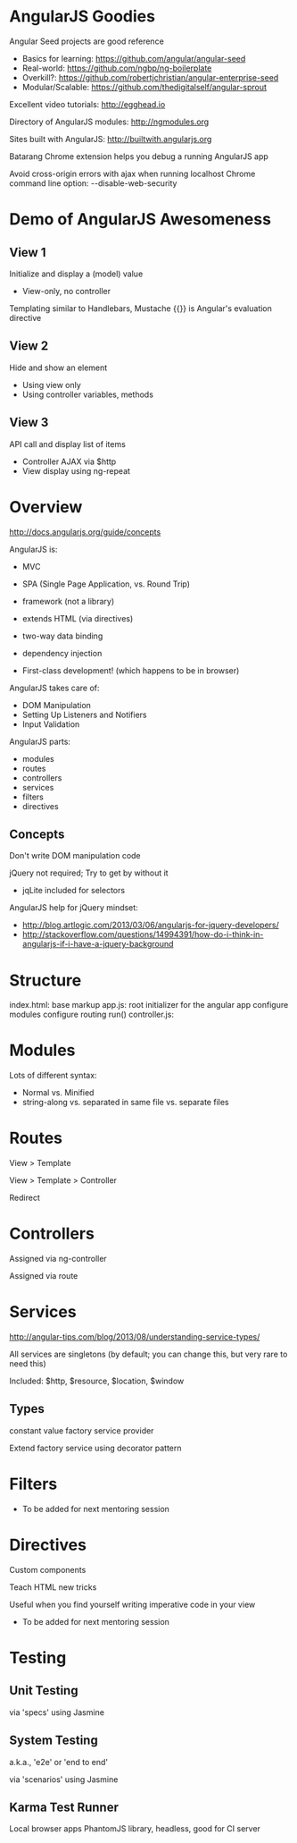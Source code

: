AngularJS Goodies
=================

Angular Seed projects are good reference
* Basics for learning: https://github.com/angular/angular-seed
* Real-world: https://github.com/ngbp/ng-boilerplate
* Overkill?: https://github.com/robertjchristian/angular-enterprise-seed
* Modular/Scalable: https://github.com/thedigitalself/angular-sprout

Excellent video tutorials: http://egghead.io

Directory of AngularJS modules: http://ngmodules.org

Sites built with AngularJS: http://builtwith.angularjs.org

Batarang Chrome extension helps you debug a running AngularJS app

Avoid cross-origin errors with ajax when running localhost
Chrome command line option: --disable-web-security

Demo of AngularJS Awesomeness
=============================

View 1
------

Initialize and display a (model) value

* View-only, no controller

Templating similar to Handlebars, Mustache
{{}} is Angular's evaluation directive

View 2
------

Hide and show an element

* Using view only
* Using controller variables, methods

View 3
------

API call and display list of items

* Controller AJAX via $http
* View display using ng-repeat

Overview
========
http://docs.angularjs.org/guide/concepts

AngularJS is:
* MVC
* SPA (Single Page Application, vs. Round Trip)
* framework (not a library)
* extends HTML (via directives)
* two-way data binding
* dependency injection

* First-class development! (which happens to be in browser)

AngularJS takes care of:
* DOM Manipulation
* Setting Up Listeners and Notifiers
* Input Validation

AngularJS parts:
* modules
* routes
* controllers
* services
* filters
* directives

Concepts
--------

Don't write DOM manipulation code

jQuery not required; Try to get by without it
* jqLite included for selectors

AngularJS help for jQuery mindset:
* http://blog.artlogic.com/2013/03/06/angularjs-for-jquery-developers/
* http://stackoverflow.com/questions/14994391/how-do-i-think-in-angularjs-if-i-have-a-jquery-background

Structure
=========

index.html: base markup
    app.js: root initializer for the angular app
        configure modules
        configure routing
        run()
    controller.js: 

Modules
=======

Lots of different syntax:
* Normal vs. Minified
* string-along vs. separated in same file vs. separate files

Routes
======

View > Template

View > Template > Controller

Redirect

Controllers
===========

Assigned via ng-controller

Assigned via route

Services
========
http://angular-tips.com/blog/2013/08/understanding-service-types/

All services are singletons
(by default; you can change this, but very rare to need this)

Included: $http, $resource, $location, $window

Types
-----

constant
value
factory
service
provider

Extend factory service using decorator pattern

Filters
=======

* To be added for next mentoring session

Directives
==========

Custom components

Teach HTML new tricks

Useful when you find yourself writing imperative code in your view

* To be added for next mentoring session

Testing
=======

Unit Testing
------------

via 'specs' using Jasmine

System Testing
--------------

a.k.a., 'e2e' or 'end to end'

via 'scenarios' using Jasmine

Karma Test Runner
-----------------

Local browser apps
PhantomJS library, headless, good for CI server
